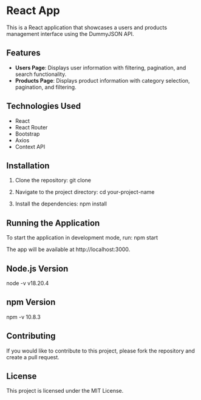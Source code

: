 # React App

This is a React application that showcases a users and products management interface using the DummyJSON API.

## Features

- **Users Page**: Displays user information with filtering, pagination, and search functionality.
- **Products Page**: Displays product information with category selection, pagination, and filtering.

## Technologies Used

- React
- React Router
- Bootstrap
- Axios
- Context API

## Installation

1. Clone the repository:
   git clone <your-repo-url>

2. Navigate to the project directory:
   cd your-project-name

3. Install the dependencies:
   npm install

## Running the Application

To start the application in development mode, run:
npm start

The app will be available at http://localhost:3000.

## Node.js Version
node -v
v18.20.4

## npm Version
npm -v
10.8.3

## Contributing

If you would like to contribute to this project, please fork the repository and create a pull request.

## License

This project is licensed under the MIT License.
